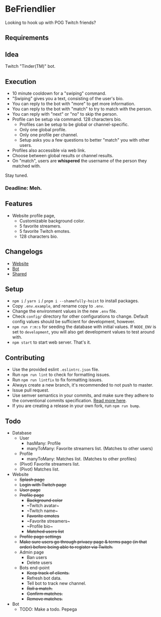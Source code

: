 # BeFriendlier
Looking to hook up with POG Twitch friends?

## Requirements

## Idea
Twitch "Tinder(TM)" bot.

## Execution
  * 10 minute cooldown for a "swiping" command.
  * "Swiping" gives you a text, consisting of the user's bio.
  * You can reply to the bot with "more" to get more information.
  * You can reply to the bot with "match" to try to match with the person.
  * You can reply with "next" or "no" to skip the person.
  * Profile can be setup via command. 128 characters bio.
    * Profiles can be setup to be global or channel-specific.
    * Only one global profile.
    * Only one profile per channel.
    * Setup asks you a few questions to better "match" you with other users.
  * Profiles also accessible via web link.
  * Choose between global results or channel results.
  * On "match", users are **whispered** the username of the person they matched with.

Stay tuned.

### Deadline: Meh.

## Features
  * Website profile page,
    * Customizable background color.
    * 5 favorite streamers.
    * 5 favorite Twitch emotes.
    * 128 characters bio.

## Changelogs
  * [Website](CHANGELOG.md)
  * [Bot](https://github.com/KararTY/BeFriendlier-Bot/blob/master/CHANGELOG.md)
  * [Shared](https://github.com/KararTY/BeFriendlier-Shared/blob/master/CHANGELOG.md)

## Setup
  * `npm i` / `yarn i` / `pnpm i --shamefully-hoist` to install packages.
  * Copy `.env.example`, and rename copy to `.env`.
  * Change the environment values in the new `.env` file.
  * Check `config/` directory for other configurations to change. Default config values should be sufficient for development, however.
  * `npm run r:m:s` for seeding the database with initial values. If `NODE_ENV` is set to `development`, you will also get development values to test around with.
  * `npm start` to start web server. That's it.

## Contributing
  * Use the provided eslint `.eslintrc.json` file.
  * Run `npm run lint` to check for formatting issues.
  * Run `npm run lintfix` to fix formatting issues.
  * Always create a new branch, it's recommended to not push to master.
  * Issue pull request.
  * Use semver semantics in your commits, and make sure they adhere to the conventional commits specification. [Read more here](https://www.conventionalcommits.org/en/v1.0.0/).
  * If you are creating a release in your own fork, run `npm run bump`.

## Todo
  * Database
    * User
      * hasMany: Profile
      * manyToMany: Favorite streamers list. (Matches to other users)
    * Profile
      * manyToMany: Matches list. (Matches to other profiles)
    * (Pivot) Favorite streamers list.
    * (Pivot) Matches list.
  * Website
    * ~~Splash page~~
    * ~~Login with Twitch page~~
    * ~~User page~~
    * ~~Profile page~~
      * ~~Background color~~
      * ~Twitch avatar~
      * ~Twitch name~
      * ~~Favorite emotes~~
      * ~Favorite streamers~
      * ~Profile bio~
      * ~~Matched users list~~
    * ~~Profile page settings~~
    * ~~Make sure users go through privacy page & terms page (in that order) before being able to register via Twitch.~~
    * Admin page
      * Ban users
      * Delete users
    * Bots end-point
      * ~~Keep track of clients.~~
      * Refresh bot data.
      * Tell bot to track new channel.
      * ~~Roll a match.~~
      * ~~Confirm matches.~~
      * ~~Remove matches.~~
  * Bot
    * TODO: Make a todo. Pepega
